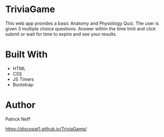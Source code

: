 # TriviaGame
This web app provides a basic Anatomy and Physiology Quiz. The user is given 3 multiple choice questions. Answer within the time limit and click submit or wait for time to expire and see your results.

# Built With
* HTML
* CSS
* JS Timers
* Bootstrap

# Author
Patrick Neff

https://discopat1.github.io/TriviaGame/
